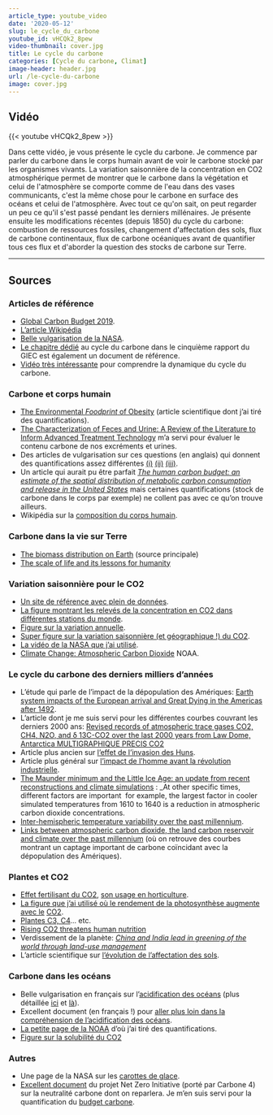 ```yaml
---
article_type: youtube_video
date: '2020-05-12'
slug: le_cycle_du_carbone
youtube_id: vHCQk2_8pew
video-thumbnail: cover.jpg
title: Le cycle du carbone
categories: [Cycle du carbone, Climat]
image-header: header.jpg
url: /le-cycle-du-carbone
image: cover.jpg
---
```


## Vidéo

{{< youtube vHCQk2_8pew >}}

Dans cette vidéo, je vous présente le cycle du carbone. Je commence par parler du carbone dans le corps humain avant de voir le carbone stocké par les organismes vivants. La variation saisonnière de la concentration en CO2 atmosphérique permet de montrer que le carbone dans la végétation et celui de l'atmosphère se comporte comme de l'eau dans des vases communicants, c'est la même chose pour le carbone en surface des océans et celui de l'atmosphère.
Avec tout ce qu'on sait, on peut regarder un peu ce qu'il s'est passé pendant les derniers millénaires. Je présente ensuite les modifications récentes (depuis 1850) du cycle du carbone: combustion de ressources fossiles, changement d'affectation des sols, flux de carbone continentaux, flux de carbone océaniques avant de quantifier tous ces flux et d'aborder la question des stocks de carbone sur Terre.


<hr>

## Sources 

### Articles de référence

- [Global Carbon Budget 2019](https://www.earth-syst-sci-data.net/11/1783/2019/).
- [L’article Wikipédia](https://fr.wikipedia.org/wiki/Cycle_du_carbone)
- [Belle vulgarisation de la NASA](https://earthobservatory.nasa.gov/features/CarbonCycle).
- [Le chapitre dédié](https://www.ipcc.ch/site/assets/uploads/2018/02/WG1AR5_Chapter06_FINAL.pdf) au cycle du carbone dans le cinquième rapport du GIEC est également un document de référence.
- [Vidéo très intéressante](https://www.youtube.com/watch?v=dwVsD9CiokY) pour comprendre la dynamique du cycle du carbone.

### Carbone et corps humain

- [The Environmental _Foodprint_ of Obesity](https://onlinelibrary.wiley.com/doi/10.1002/oby.22657) (article scientifique dont j’ai tiré des quantifications).
- [The Characterization of Feces and Urine: A Review of the Literature to Inform Advanced Treatment Technology](https://www.ncbi.nlm.nih.gov/pmc/articles/PMC4500995/) m’a servi pour évaluer le contenu carbone de nos excréments et urines.
- Des articles de vulgarisation sur ces questions (en anglais) qui donnent des quantifications assez différentes [(i)](https://slate.com/news-and-politics/2009/08/are-you-heating-the-planet-when-you-breathe.html) [(ii)](https://www.mcgill.ca/oss/article/environment-quirky-science-you-asked/humans-and-animals-exhale-carbon-dioxide-every-breath-why-not-considered-be-problem-far-global) [(iii)](https://www.sciencefocus.com/planet-earth/how-much-does-human-breathing-contribute-to-climate-change/).
- Un article qui aurait pu être parfait _[The human carbon budget: an estimate of the spatial distribution of metabolic carbon consumption and release in the United States](https://link.springer.com/article/10.1007/s10533-009-9306-z)_ mais certaines quantifications (stock de carbone dans le corps par exemple) ne collent pas avec ce qu’on trouve ailleurs.
- Wikipédia sur la [composition du corps humain](https://en.wikipedia.org/wiki/Human_body).

### Carbone dans la vie sur Terre

- [The biomass distribution on Earth](https://www.pnas.org/content/115/25/6506) (source principale)
- [The scale of life and its lessons for humanity](https://www.pnas.org/content/115/25/6328)

### Variation saisonnière pour le CO2

- [Un site de référence avec plein de données](https://www.co2.earth/).
- [La figure montrant les relevés de la concentration en CO2 dans différentes stations du monde](https://scrippsco2.ucsd.edu/graphics_gallery/other_stations/global_stations_co2_concentration_trends.html).
- [Figure sur la variation annuelle](https://www.esrl.noaa.gov/gmd/ccgg/trends/weekly.html).
- [Super figure sur la variation saisonnière (et géographique !) du CO2](https://en.wikipedia.org/wiki/Carbon_dioxide_in_Earth%27s_atmosphere#/media/File:Global_distribution_of_Carbon_Dioxide.jpg).
- [La vidéo de la NASA que j’ai utilisé](https://svs.gsfc.nasa.gov/3947).
- [Climate Change: Atmospheric Carbon Dioxide](https://www.climate.gov/news-features/understanding-climate/climate-change-atmospheric-carbon-dioxide) NOAA.

### Le cycle du carbone des derniers milliers d’années

- L’étude qui parle de l’impact de la dépopulation des Amériques: [Earth system impacts of the European arrival and Great Dying in the Americas after 1492](https://www.sciencedirect.com/science/article/pii/S0277379118307261).
- L’article dont je me suis servi pour les différentes courbes couvrant les derniers 2000 ans: [Revised records of atmospheric trace gases CO2, CH4, N2O, and δ 13C-CO2 over the last 2000 years from Law Dome, Antarctica MULTIGRAPHIQUE PRECIS CO2](https://www.earth-syst-sci-data.net/11/473/2019/)
- Article plus ancien sur [l’effet de l’invasion des Huns](https://journals.sagepub.com/doi/abs/10.1177/0959683610386981).
- Article plus général sur [l’impact de l’homme avant la révolution industrielle](https://www.annualreviews.org/doi/pdf/10.1146/annurev-environ-032012-095147).
- [The Maunder minimum and the Little Ice Age: an update from recent reconstructions and climate simulations](https://www.swsc-journal.org/articles/swsc/abs/2017/01/swsc170014/swsc170014.html) : _At other specific times, different factors are important  for example, the largest factor in cooler simulated temperatures from 1610 to 1640 is a reduction in atmospheric carbon dioxide concentrations.
- [Inter-hemispheric temperature variability over the past millennium](https://www.nature.com/articles/nclimate2174).
- [Links between atmospheric carbon dioxide, the land carbon reservoir and climate over the past millennium](https://www.nature.com/articles/ngeo2422) (où on retrouve des courbes montrant un captage important de carbone coïncidant avec la dépopulation des Amériques).

### Plantes et CO2

- [Effet fertilisant du CO2](https://en.wikipedia.org/wiki/CO2_fertilization_effect), [son usage en horticulture](https://industrie.airliquide-benelux.com/belgique-luxembourg/creation-atmospheres-temperature-ambiante/dosage-co2-pur-horticulture-en-serre).
- [La figure que j’ai utilisé où le rendement de la photosynthèse augmente avec le](https://www.researchgate.net/publication/260392290_Crop_Responses_to_Elevated_Carbon_Dioxide/figures?lo=1) [CO2](https://en.wikipedia.org/wiki/CO2_fertilization_effect).
- [Plantes C3, C4](https://www.khanacademy.org/science/biology/photosynthesis-in-plants/photorespiration--c3-c4-cam-plants/a/c3-c4-and-cam-plants-agriculture)... etc.
- [Rising CO2 threatens human nutrition](https://www.ncbi.nlm.nih.gov/pmc/articles/PMC4810679/)
- Verdissement de la planète: _[China and India lead in greening of the world through land-use management](http://sites.bu.edu/cliveg/files/2019/02/Chen-NSUST-2019.pdf)_
- L’article scientifique sur [l’évolution de l’affectation des sols](https://www.mdpi.com/2073-445X/9/5/129).

### Carbone dans les océans

- Belle vulgarisation en français sur l’[acidification des océans](https://ocean-climate.org/?page_id=4538) (plus détaillée [ici](http://www.ocean-climate.org/wp-content/uploads/2016/11/161115_DIFFCO_FR_08.pdf) et [là](http://www.ocean-climate.org/wp-content/uploads/2015/11/151030_FichesInformation_FR_HD.pdf)).
- Excellent document (en français !) pour [aller plus loin dans la compréhension de l’acidification des océans](https://www.whoi.edu/wp-content/uploads/2019/04/OA_FAQs_FrenchPDF04_05_10_60805.pdf?fbclid=IwAR0ztAbHV4fzhJfSJFq7wcOyQm436bAGJs_jNgkf3rVEnCV_kmNjEE342fQ).
- [La petite page de la NOAA](https://www.pmel.noaa.gov/co2/file/carbon+chemistry++) d’où j’ai tiré des quantifications.
- [Figure sur la solubilité du CO2](https://en.wikipedia.org/wiki/Solubility_pump)

### Autres

- Une page de la NASA sur les [carottes de glace](https://climate.nasa.gov/news/2616/core-questions-an-introduction-to-ice-cores/).
- [Excellent document](http://www.carbone4.com/publication-referentiel-nzi/) du projet Net Zero Initiative (porté par Carbone 4) sur la neutralité carbone dont on reparlera. Je m’en suis servi pour la quantification du [budget carbone](https://fr.wikipedia.org/wiki/Budget_carbone).
